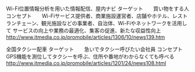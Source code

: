 Wi-Fi位置情報分析を用いた情報配信、屋内ナビ
ターゲット　　買い物をする人
コンセプト　　Wi-Fiサービス提供者、商業施設運営者、店舗やホテル、レストランチェーン、観光施設などの事業者、自治体、Wi-Fiやネットワークを活用して
サービスの向上や業務の最適化、集客の促進、新たな収益性向上
http://www.itmedia.co.jp/promobile/articles/1306/10/news139.htm

全国タクシー配車
ターゲット　　急いでタクシー呼びたい会社員
コンセプト　　GPS機能を測位してタクシーを呼ぶ、住所や番地がわからなくても呼べる
http://www.itmedia.co.jp/promobile/articles/1201/24/news108.html
